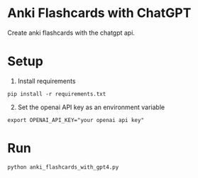 # Anki Flashcards with ChatGPT

Create anki flashcards with the chatgpt api.

# Setup

1. Install requirements

```
pip install -r requirements.txt
```

2. Set the openai API key as an environment variable

```
export OPENAI_API_KEY="your openai api key"
```

# Run

```
python anki_flashcards_with_gpt4.py
```
